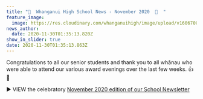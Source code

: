```yaml
---
title: "🎊  Whanganui High School News - November 2020  🎊  "
feature_image:
  image: https://res.cloudinary.com/whanganuihigh/image/upload/v1606700173/newsletters/november.jpg
news_author:
  date: 2020-11-30T01:35:13.820Z
show_in_slider: true
date: 2020-11-30T01:35:13.863Z
---
```

Congratulations to all our senior students and thank you to all whānau who were able to attend our various award evenings over the last few weeks. 👍🤩

▶️️ VIEW the celebratory [November 2020 edition of our School Newsletter](<Congratulations to all our senior students and thank you to all whānau who were able to attend our various award evenings over the last few weeks. 👍🤩 ▶️️ VIEW the celebratory November 2020 edition of our School Newsletter:>)